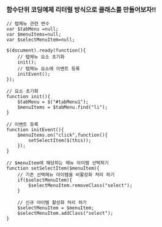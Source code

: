 ###  함수단위 코딩예제 리터럴 방식으로 클래스를 만들어보자!!
	
	// 탭메뉴 관련 변수
	var $tabMenu =null;
	var $menuItems=null;
	var $selectMenuItem=null;

	$(document).ready(function(){
		// 탭메뉴 요소 초기화
		init();
		// 탭메뉴 요소에 이벤트 등록
		initEvent();
	});

	// 요소 초기화
	function init(){
		$tabMenu = $("#tabMenu1");
		$menuItems = $tabMenu.find("li");
	}

	// 이벤트 등록
	function initEvent(){
		$menuItems.on("click",function(){
			setSelectItem($(this));
		});
	}

	// $menuItem에 해당하는 메뉴 아이템 선택하기
	function setSelectItem($menuItem){
		// 기존 선택메뉴 아이템을 비활성화 처리 하기
		if($selectMenuItem){
			$selectMenuItem.removeClass("select");
		}

		// 신규 아이템 활성화 처리 하기
		$selectMenuItem = $menuItem;
		$selectMenuItem.addClass("select");
	}

</script>
